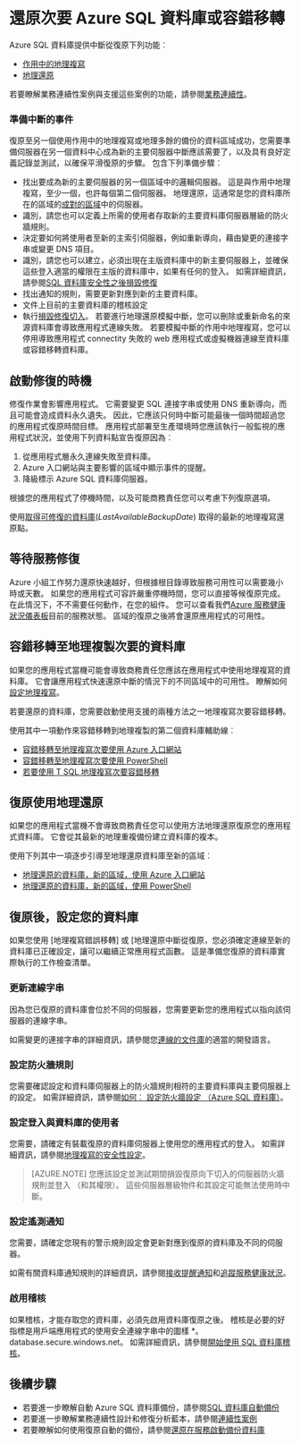 <properties
   pageTitle="SQL 資料庫損毀修復 |Microsoft Azure"
   description="瞭解如何復原資料庫的區域資料中心中斷或失敗 Azure SQL 資料庫作用中地理複寫，與地理還原功能。"
   services="sql-database"
   documentationCenter=""
   authors="CarlRabeler"
   manager="jhubbard"
   editor="monicar"/>

<tags
   ms.service="sql-database"
   ms.devlang="NA"
   ms.topic="article"
   ms.tgt_pltfrm="NA"
   ms.workload="NA"
   ms.date="10/13/2016"
   ms.author="carlrab"/>

# <a name="restore-an-azure-sql-database-or-failover-to-a-secondary"></a>還原次要 Azure SQL 資料庫或容錯移轉

Azure SQL 資料庫提供中斷從復原下列功能︰

- [作用中的地理複寫](sql-database-geo-replication-overview.md)
- [地理還原](sql-database-recovery-using-backups.md#point-in-time-restore)

若要瞭解業務連續性案例與支援這些案例的功能，請參閱[業務連續性](sql-database-business-continuity.md)。

### <a name="prepare-for-the-event-of-an-outage"></a>準備中斷的事件

復原至另一個使用作用中的地理複寫或地理多餘的備份的資料區域成功，您需要準備伺服器在另一個資料中心成為新的主要伺服器中斷應該需要了，以及具有良好定義記錄並測試，以確保平滑復原的步驟。 包含下列準備步驟︰

- 找出要成為新的主要伺服器的另一個區域中的邏輯伺服器。 這是與作用中地理複寫，至少一個，也許每個第二個伺服器。 地理還原，這通常是您的資料庫所在的區域的[成對的區域](../best-practices-availability-paired-regions.md)中的伺服器。
- 識別，請您也可以定義上所需的使用者存取新的主要資料庫伺服器層級的防火牆規則。
- 決定要如何將使用者至新的主索引伺服器，例如重新導向，藉由變更的連接字串或變更 DNS 項目。
- 識別，請您也可以建立，必須出現在主版資料庫中的新主要伺服器上，並確保這些登入適當的權限在主版的資料庫中，如果有任何的登入。 如需詳細資訊，請參閱[SQL 資料庫安全性之後損毀修復](sql-database-geo-replication-security-config.md)
- 找出通知的規則，需要更新對應到新的主要資料庫。
- 文件上目前的主要資料庫的稽核設定
- 執行[損毀修復切入](sql-database-disaster-recovery-drills.md)。 若要進行地理還原模擬中斷，您可以刪除或重新命名的來源資料庫會導致應用程式連線失敗。 若要模擬中斷的作用中地理複寫，您可以停用導致應用程式 connectity 失敗的 web 應用程式或虛擬機器連線至資料庫或容錯移轉資料庫。

## <a name="when-to-initiate-recovery"></a>啟動修復的時機

修復作業會影響應用程式。 它需要變更 SQL 連接字串或使用 DNS 重新導向，而且可能會造成資料永久遺失。 因此，它應該只何時中斷可能最後一個時間超過您的應用程式復原時間目標。 應用程式部署至生產環境時您應該執行一般監視的應用程式狀況，並使用下列資料點宣告復原因為︰

1.  從應用程式層永久連線失敗至資料庫。
2.  Azure 入口網站與主要影響的區域中顯示事件的提醒。
3.  降級標示 Azure SQL 資料庫伺服器。

根據您的應用程式了停機時間，以及可能商務責任您可以考慮下列復原選項。

使用[取得可修復的資料庫](https://msdn.microsoft.com/library/dn800985.aspx)(*LastAvailableBackupDate*) 取得的最新的地理複寫還原點。

## <a name="wait-for-service-recovery"></a>等待服務修復

Azure 小組工作努力還原快速越好，但根據根目錄導致服務可用性可以需要幾小時或天數。  如果您的應用程式可容許嚴重停機時間，您可以直接等候復原完成。 在此情況下，不不需要任何動作，在您的組件。 您可以查看我們[Azure 服務健康狀況儀表板](https://azure.microsoft.com/status/)目前的服務狀態。 區域的復原之後將會還原應用程式的可用性。

## <a name="failover-to-geo-replicated-secondary-database"></a>容錯移轉至地理複製次要的資料庫

如果您的應用程式當機可能會導致商務責任您應該在應用程式中使用地理複寫的資料庫。 它會讓應用程式快速還原中斷的情況下的不同區域中的可用性。 瞭解如何[設定地理複寫](sql-database-geo-replication-portal.md)。

若要還原的資料庫，您需要啟動使用支援的兩種方法之一地理複寫次要容錯移轉。

使用其中一項動作來容錯移轉到地理複製的第二個資料庫輔助線︰

- [容錯移轉至地理複寫次要使用 Azure 入口網站](sql-database-geo-replication-portal.md)
- [容錯移轉至地理複寫次要使用 PowerShell](sql-database-geo-replication-powershell.md)
- [若要使用 T SQL 地理複寫次要容錯移轉](sql-database-geo-replication-transact-sql.md)

## <a name="recover-using-geo-restore"></a>復原使用地理還原

如果您的應用程式當機不會導致商務責任您可以使用方法地理還原復原您的應用程式資料庫。 它會從其最新的地理重複備份建立資料庫的複本。

使用下列其中一項逐步引導至地理還原資料庫至新的區域︰

- [地理還原的資料庫，新的區域，使用 Azure 入口網站](sql-database-geo-restore-portal.md)
- [地理還原的資料庫，新的區域，使用 PowerShell](sql-database-geo-restore-powershell.md)

## <a name="configure-your-database-after-recovery"></a>復原後，設定您的資料庫

如果您使用 [地理複寫錯誤移轉] 或 [地理還原中斷從復原，您必須確定連線至新的資料庫已正確設定，讓可以繼續正常應用程式函數。 這是準備您復原的資料庫實際執行的工作檢查清單。

### <a name="update-connection-strings"></a>更新連線字串

因為您已復原的資料庫會位於不同的伺服器，您需要更新您的應用程式以指向該伺服器的連線字串。

如需變更的連接字串的詳細資訊，請參閱您[連線的文件庫](sql-database-libraries.md)的適當的開發語言。

### <a name="configure-firewall-rules"></a>設定防火牆規則

您需要確認設定和資料庫伺服器上的防火牆規則相符的主要資料庫與主要伺服器上的設定。 如需詳細資訊，請參閱[如何︰ 設定防火牆設定 （Azure SQL 資料庫）](sql-database-configure-firewall-settings.md)。


### <a name="configure-logins-and-database-users"></a>設定登入與資料庫的使用者

您需要，請確定有裝載復原的資料庫伺服器上使用您的應用程式的登入。 如需詳細資訊，請參閱[地理複寫的安全性設定](sql-database-geo-replication-security-config.md)。

>[AZURE.NOTE] 您應該設定並測試期間損毀復原向下切入的伺服器防火牆規則並登入 （和其權限）。 這些伺服器層級物件和其設定可能無法使用時中斷。

### <a name="setup-telemetry-alerts"></a>設定遙測通知

您需要，請確定您現有的警示規則設定會更新對應到復原的資料庫及不同的伺服器。

如需有關資料庫通知規則的詳細資訊，請參閱[接收提醒通知](../monitoring-and-diagnostics/insights-receive-alert-notifications.md)和[追蹤服務健康狀況](../monitoring-and-diagnostics/insights-service-health.md)。

### <a name="enable-auditing"></a>啟用稽核

如果稽核，才能存取您的資料庫，必須先啟用資料庫復原之後。 稽核是必要的好指標是用戶端應用程式的使用安全連線字串中的圖樣 *。 database.secure.windows.net。 如需詳細資訊，請參閱[開始使用 SQL 資料庫稽核](sql-database-auditing-get-started.md)。


## <a name="next-steps"></a>後續步驟

- 若要進一步瞭解自動 Azure SQL 資料庫備份，請參閱[SQL 資料庫自動備份](sql-database-automated-backups.md)
- 若要進一步瞭解業務連續性設計和修復分析藍本，請參閱[連續性案例](sql-database-business-continuity.md)
- 若要瞭解如何使用復原自動的備份，請參閱[還原在服務啟動備份資料庫](sql-database-recovery-using-backups.md)
